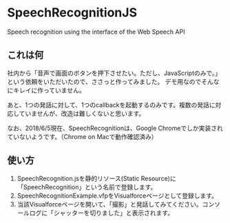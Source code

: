 # SpeechRecognitionJS
Speech recognition using the interface of the Web Speech API

## これは何
社内から「音声で画面のボタンを押下させたい。ただし、JavaScriptのみで。」という依頼をいただいたので、ささっと作ってみました。
デモ用なのでそんなにキレイに作っていません。

あと、1つの発話に対して、1つのcallbackを起動するのみです。複数の発話に対応していませんが、改造は難しくないと思います。

なお、2018/6/5現在、SpeechRecognitionは、Google Chromeでしか実装されていないようです。（Chrome on Macで動作確認済み）

## 使い方
1. SpeechRecognition.jsを静的リソース(Static Resource)に「SpeechRecognition」という名前で登録します。
1. SpeechRecognitionExample.vfpをVisualforceページとして登録します。
1. 当該Visualforceページを開いて、「撮影」と発話してみてください。コンソールログに「シャッターを切りました」と表示されます。
